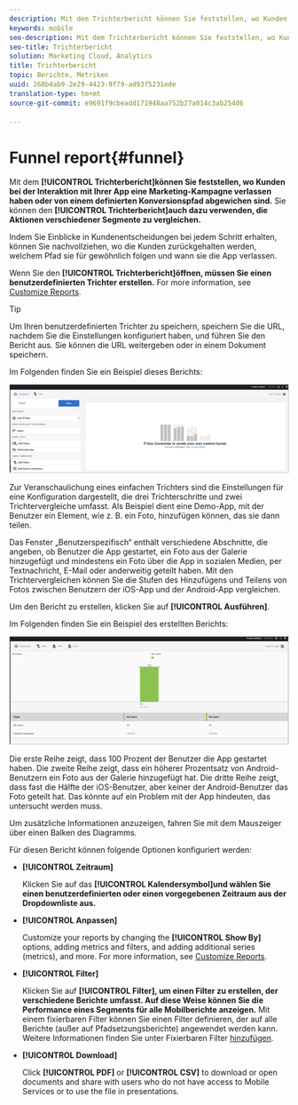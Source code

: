 ```yaml
---
description: Mit dem Trichterbericht können Sie feststellen, wo Kunden bei der Interaktion mit Ihrer App eine Marketing-Kampagne verlassen haben oder von einem definierten Konversionspfad abgewichen sind. Sie können den Trichterbericht auch dazu verwenden, die Aktionen verschiedener Segmente zu vergleichen.
keywords: mobile
seo-description: Mit dem Trichterbericht können Sie feststellen, wo Kunden bei der Interaktion mit Ihrer App eine Marketing-Kampagne verlassen haben oder von einem definierten Konversionspfad abgewichen sind. Sie können den Trichterbericht auch dazu verwenden, die Aktionen verschiedener Segmente zu vergleichen.
seo-title: Trichterbericht
solution: Marketing Cloud, Analytics
title: Trichterbericht
topic: Berichte, Metriken
uuid: 268b4ab9-2e29-4423-9f79-ad93f5231ede
translation-type: tm+mt
source-git-commit: e9691f9cbeadd171948aa752b27a014c3ab254d6

---
```



# Funnel report{#funnel}

Mit dem **[!UICONTROL Trichterbericht]können Sie feststellen, wo Kunden bei der Interaktion mit Ihrer App eine Marketing-Kampagne verlassen haben oder von einem definierten Konversionspfad abgewichen sind.** Sie können den **[!UICONTROL Trichterbericht]auch dazu verwenden, die Aktionen verschiedener Segmente zu vergleichen.**

Indem Sie Einblicke in Kundenentscheidungen bei jedem Schritt erhalten, können Sie nachvollziehen, wo die Kunden zurückgehalten werden, welchem Pfad sie für gewöhnlich folgen und wann sie die App verlassen.

Wenn Sie den **[!UICONTROL Trichterbericht]öffnen, müssen Sie einen benutzerdefinierten Trichter erstellen.** For more information, see [Customize Reports](/help/using/usage/reports-customize/reports-customize.md).

>[!TIP]
>
>Um Ihren benutzerdefinierten Trichter zu speichern, speichern Sie die URL, nachdem Sie die Einstellungen konfiguriert haben, und führen Sie den Bericht aus. Sie können die URL weitergeben oder in einem Dokument speichern.

Im Folgenden finden Sie ein Beispiel dieses Berichts:

![](assets/funnel_create.png)

Zur Veranschaulichung eines einfachen Trichters sind die Einstellungen für eine Konfiguration dargestellt, die drei Trichterschritte und zwei Trichtervergleiche umfasst. Als Beispiel dient eine Demo-App, mit der Benutzer ein Element, wie z. B. ein Foto, hinzufügen können, das sie dann teilen.

Das Fenster „Benutzerspezifisch“ enthält verschiedene Abschnitte, die angeben, ob Benutzer die App gestartet, ein Foto aus der Galerie hinzugefügt und mindestens ein Foto über die App in sozialen Medien, per Textnachricht, E-Mail oder anderweitig geteilt haben. Mit den Trichtervergleichen können Sie die Stufen des Hinzufügens und Teilens von Fotos zwischen Benutzern der iOS-App und der Android-App vergleichen.

Um den Bericht zu erstellen, klicken Sie auf **[!UICONTROL Ausführen]**.

Im Folgenden finden Sie ein Beispiel des erstellten Berichts:

![](assets/funnel.png)

Die erste Reihe zeigt, dass 100 Prozent der Benutzer die App gestartet haben. Die zweite Reihe zeigt, dass ein höherer Prozentsatz von Android-Benutzern ein Foto aus der Galerie hinzugefügt hat. Die dritte Reihe zeigt, dass fast die Hälfte der iOS-Benutzer, aber keiner der Android-Benutzer das Foto geteilt hat. Das könnte auf ein Problem mit der App hindeuten, das untersucht werden muss.

Um zusätzliche Informationen anzuzeigen, fahren Sie mit dem Mauszeiger über einen Balken des Diagramms.

Für diesen Bericht können folgende Optionen konfiguriert werden:

* **[!UICONTROL Zeitraum]**

   Klicken Sie auf das **[!UICONTROL Kalendersymbol]und wählen Sie einen benutzerdefinierten oder einen vorgegebenen Zeitraum aus der Dropdownliste aus.**
* **[!UICONTROL Anpassen]**

   Customize your reports by changing the **[!UICONTROL Show By]** options, adding metrics and filters, and adding additional series (metrics), and more. For more information, see [Customize Reports](/help/using/usage/reports-customize/reports-customize.md).
* **[!UICONTROL Filter]**

   Klicken Sie auf **[!UICONTROL Filter], um einen Filter zu erstellen, der verschiedene Berichte umfasst. Auf diese Weise können Sie die Performance eines Segments für alle Mobilberichte anzeigen.** Mit einem fixierbaren Filter können Sie einen Filter definieren, der auf alle Berichte (außer auf Pfadsetzungsberichte) angewendet werden kann. Weitere Informationen finden Sie unter Fixierbaren Filter [hinzufügen](/help/using/usage/reports-customize/t-sticky-filter.md).
* **[!UICONTROL Download]**

   Click **[!UICONTROL PDF]** or **[!UICONTROL CSV]** to download or open documents and share with users who do not have access to Mobile Services or to use the file in presentations.